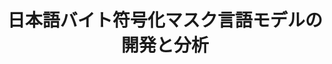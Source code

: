 ---
title: 日本語バイト符号化マスク言語モデルの開発と分析
layout: post
has_content: false
venue: "Proceedings of the Thirty-first Annual Meeting of the Association for Natural Language Processing (NLP 2025)"
authors:
  - "工藤慧音"
  - "鴨田豪"
  - "塩野大輝"
  - "鈴木潤"
year: 2025
month: 3
rank: 0
links:
  - name: "Conference"
    url: "https://www.anlp.jp/nlp2025/"
    type: "normal"
---